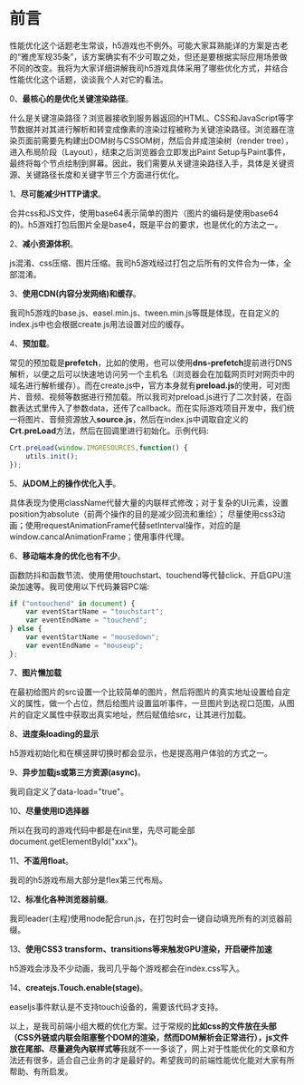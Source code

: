 # 前言

性能优化这个话题老生常谈，h5游戏也不例外。可能大家耳熟能详的方案是古老的“雅虎军规35条”，该方案确实有不少可取之处，但还是要根据实际应用场景做不同的改变。我将为大家详细讲解我司h5游戏具体采用了哪些优化方式，并结合性能优化这个话题，谈谈我个人对它的看法。

0、**最核心的是优化关键渲染路径**。

什么是关键渲染路径？浏览器接收到服务器返回的HTML、CSS和JavaScript等字节数据并对其进行解析和转变成像素的渲染过程被称为关键渲染路径。浏览器在渲染页面前需要先构建出DOM树与CSSOM树，然后合并成渲染树（render tree），进入布局阶段（Layout），结束之后浏览器会立即发出Paint Setup与Paint事件，最终将每个节点绘制到屏幕。因此，我们需要从关键渲染路径入手，具体是关键资源、关键路径长度和关键字节三个方面进行优化。

1、**尽可能减少HTTP请求**。

合并css和JS文件，使用base64表示简单的图片（图片的编码是使用base64的)。h5游戏打包后图片全是base4，既是平台的要求，也是优化的方法之一。

2、**减小资源体积**。

js混淆、css压缩、图片压缩。我司h5游戏经过打包之后所有的文件合为一体，全部混淆。

3、**使用CDN(内容分发网络)和缓存**。

我司h5游戏的base.js、easel.min.js、tween.min.js等既是体现，在自定义的index.js中也会根据create.js用法设置对应的缓存。

4、**预加载**。

常见的预加载是**prefetch**，比如<link rel="prefetch"  href="xxx.jpg">的使用，也可以使用**dns-prefetch**提前进行DNS解析，以便之后可以快速地访问另一个主机名（浏览器会在加载网页时对网页中的域名进行解析缓存）。而在create.js中，官方本身就有**preload.js**的使用，可对图片、音频、视频等数据进行预加载。所以我司对preload.js进行了二次封装，在函数表达式里传入了参数data，还传了callback。而在实际游戏项目开发中，我们统一将图片、音频资源放入**source.js**，然后在index.js中调取自定义的**Crt.preLoad**方法，然后在回调里进行初始化。示例代码: 

```javascript
Crt.preLoad(window.IMGRESOURCES,function() {
	utils.init();
});
```

5、**从DOM上的操作优化入手**。

具体表现为使用className代替大量的内联样式修改；对于复杂的UI元素，设置position为absolute（前两个操作的目的是减少回流和重绘）；
尽量使用css3动画；使用requestAnimationFrame代替setInterval操作，对应的是window.cancalAnimationFrame；使用事件代理。

6、**移动端本身的优化也有不少**。

函数防抖和函数节流、使用使用touchstart、touchend等代替click、开启GPU渲染加速等。我司使用以下代码兼容PC端:

```javascript
if ("ontouchend" in document) {
	var eventStartName = "touchstart";
	var eventEndName = "touchend";
} else {
	var eventStartName = "mousedown";
	var eventEndName = "mouseup";
};
```

7、**图片懒加载**

在最初给图片的src设置一个比较简单的图片，然后将图片的真实地址设置给自定义的属性，做一个占位，然后给图片设置监听事件，一旦图片到达视口范围，从图片的自定义属性中获取出真实地址，然后赋值给src，让其进行加载。

8、**进度条loading的显示** 

h5游戏初始化和在横竖屏切换时都会显示，也是提高用户体验的方式之一。

9、**异步加载js或第三方资源(async)**。

我司自定义了data-load="true"。

10、**尽量使用ID选择器**

所以在我司的游戏代码中都是在init里，先尽可能全部document.getElementById("xxx")。

11、**不滥用float**。

我司的h5游戏布局大部分是flex第三代布局。

12、**标准化各种浏览器前缀**。

我司leader(主程)使用node配合run.js，在打包时会一键自动填充所有的浏览器前缀。

13、**使用CSS3 transform、transitions等来触发GPU渲染，开启硬件加速**

h5游戏会涉及不少动画，我司几乎每个游戏都会在index.css写入。

14、**createjs.Touch.enable(stage)**。

easeljs事件默认是不支持touch设备的，需要该代码才支持。

以上，是我司前端小组大概的优化方案。过于常规的**比如css的文件放在头部（CSS外链或内联会阻塞整个DOM的渲染，然而DOM解析会正常进行），js文件放在尾部、尽量避免內联样式等**我就不一一多谈了，网上对于性能优化的文章和方法还有很多，适合自己业务的才是最好的。希望我司的前端性能优化能对大家有所帮助、有所启发。

